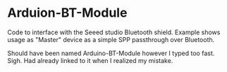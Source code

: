 Arduion-BT-Module
=================

Code to interface with the Seeed studio Bluetooth shield.  Example shows usage as "Master" device as a simple SPP passthrough over Bluetooth.

Should have been named Arduino-BT-Module however I typed too fast.  Sigh.  Had already linked to it when I realized my mistake.
